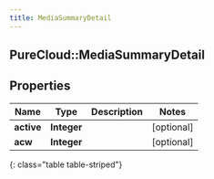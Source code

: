 ```yaml
---
title: MediaSummaryDetail
---
```

## PureCloud::MediaSummaryDetail

## Properties

|Name | Type | Description | Notes|
|------------ | ------------- | ------------- | -------------|
| **active** | **Integer** |  | [optional] |
| **acw** | **Integer** |  | [optional] |
{: class="table table-striped"}


